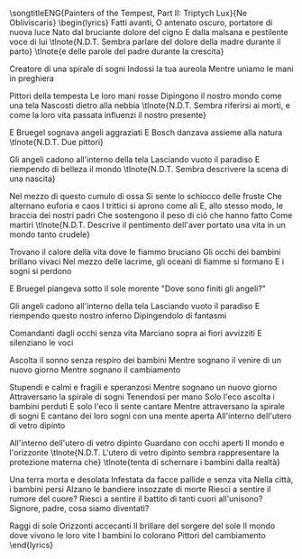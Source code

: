\songtitleENG{Painters of the Tempest, Part II: Triptych Lux}{Ne Obliviscaris}
\begin{lyrics}
Fatti avanti, O antenato oscuro, portatore di nuova luce
Nato dal bruciante dolore del cigno
E dalla malsana e pestilente voce di lui
\tlnote{N.D.T. Sembra parlare del dolore della madre durante il parto}
\tlnote{e delle parole del padre durante la crescita}

Creatore di una spirale di sogni
Indossi la tua aureola
Mentre uniamo le mani in preghiera

Pittori della tempesta
Le loro mani rosse
Dipingono il nostro mondo come una tela
Nascosti dietro alla nebbia
\tlnote{N.D.T. Sembra riferirsi ai morti, e come la loro vita passata influenzi il nostro presente}

E Bruegel sognava angeli aggraziati
E Bosch danzava assieme alla natura
\tlnote{N.D.T. Due pittori}

Gli angeli cadono all'interno della tela
Lasciando vuoto il paradiso
E riempendo di belleza il mondo
\tlnote{N.D.T. Sembra descrivere la scena di una nascita}

Nel mezzo di questo cumulo di ossa
Si sente lo schiocco delle fruste
Che alternano euforia e caos
I trittici si aprono come ali
E, allo stesso modo, le braccia dei nostri padri
Che sostengono il peso di ció che hanno fatto
Come martiri
\tlnote{N.D.T. Descrive il pentimento dell'aver portato una vita in un mondo tanto crudele}

Trovano il calore della vita dove le fiammo bruciano
Gli occhi dei bambini brillano vivaci
Nel mezzo delle lacrime, gli oceani di fiamme si formano
E i sogni si perdono

E Bruegel piangeva sotto il sole morente
"Dove sono finiti gli angeli?"

Gli angeli cadono all'interno della tela
Lasciando vuoto il paradiso
E riempendo questo nostro inferno
Dipingendolo di fantasmi

Comandanti dagli occhi senza vita
Marciano sopra ai fiori avvizziti
E silenziano le voci

Ascolta il sonno senza respiro dei bambini
Mentre sognano il venire di un nuovo giorno
Mentre sognano il cambiamento

Stupendi e calmi e fragili e speranzosi
Mentre sognano un nuovo giorno
Attraversano la spirale di sogni
Tenendosi per mano
Solo l'eco ascolta i bambini perduti
E solo l'eco li sente cantare
Mentre attraversano la spirale di sogni
E cantano dei loro sogni con una mente aperta
All'interno dell'utero di vetro dipinto

All'interno dell'utero di vetro dipinto
Guardano con occhi aperti
Il mondo e l'orizzonte
\tlnote{N.D.T. L'utero di vetro dipinto sembra rappresentare la protezione materna che}
\tlnote{tenta di schernare i bambini dalla realtà}

Una terra morta e desolata
Infestata da facce pallide e senza vita
Nella città, i bambini persi
Alzano le bandiere insozzate di morte
Riesci a sentire il rumore del cuore?
Riesci a sentire il battito di tanti cuori all'unisono?
Signore, padre, cosa siamo diventati?

Raggi di sole
Orizzonti accecanti
Il brillare del sorgere del sole
Il mondo dove vivono le loro vite
I bambini lo colorano
Pittori del cambiamento
\end{lyrics}
